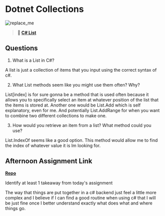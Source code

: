 # Dotnet Collections

![replace_me](https://codeworks.blob.core.windows.net/public/assets/img/illustrations/placeholder.svg)

> **📖 [C# List](https://codeworksacademy.com/fs-student-guide/resources/wk10/02-List-Methods)**

## Questions

1. What is a List in C#?

A list is just a collection of items that you input using the correct syntax of c#. 

2. What List methods seem like you might use them often? Why?

List[index] is for sure gonna be a method that is used often because it allows you to specifically select an item at whatever position of the list that the items is stored at. Another one would be List.Add which is self explanatory, even for me. And potentially List.AddRange for when you want to combine two different collections to make one. 

3. How would you retrieve an item from a list? What method could you use? 

List.IndexOf seems like a good option. This method would allow me to find the index of whatever value it is Im looking for. 

## Afternoon Assignment Link

**[Repo](https://github.com/JeffreyWatson/Gregslist)**

Identify at least 1 takeaway from today's assignment

The way that things are put together in a c# backend just feel a little more complex and I believe if I can find a good routine when using c# that I will be just fine once I better understand exactly what does what and where things go. 